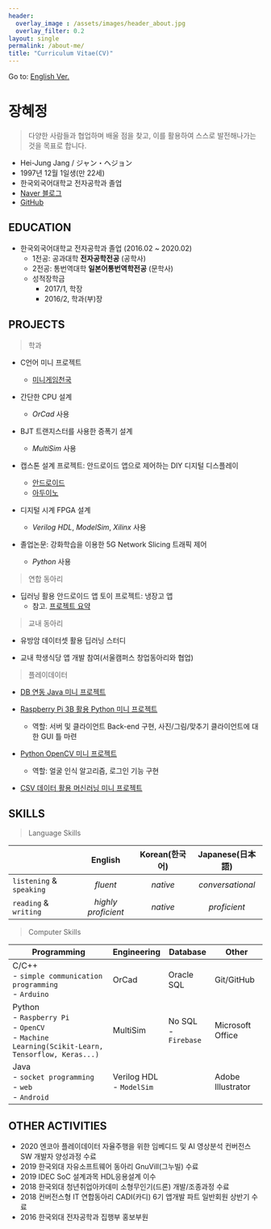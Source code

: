 ```yaml
---
header:
  overlay_image : /assets/images/header_about.jpg
  overlay_filter: 0.2
layout: single
permalink: /about-me/
title: "Curriculum Vitae(CV)"
---
```


Go to: [English Ver.](https://hei-jung.github.io/about-me-eng/)

# 장혜정

> 다양한 사람들과 협업하며 배울 점을 찾고, 이를 활용하여 스스로 발전해나가는 것을 목표로 합니다.

- Hei-Jung Jang / ジャン・ヘジョン
- 1997년 12월 1일생(만 22세)
- 한국외국어대학교 전자공학과 졸업
- [Naver 블로그](https://blog.naver.com/wkdgpwjd007)
- [GitHub](https://github.com/hei-jung)

## EDUCATION

- 한국외국어대학교 전자공학과 졸업 (2016.02 ~ 2020.02)
  - 1전공: 공과대학 **전자공학전공** (공학사)
  - 2전공: 통번역대학 **일본어통번역학전공** (문학사)
  - 성적장학금
    - 2017/1, 학장
	- 2016/2, 학과(부)장
  
## PROJECTS

> 학과

- C언어 미니 프로젝트
  - [미니게임천국](https://github.com/hei-jung/teamproject_heaven)

- 간단한 CPU 설계
  - *OrCad* 사용

- BJT 트랜지스터를 사용한 증폭기 설계
  - *MultiSim* 사용

- 캡스톤 설계 프로젝트: 안드로이드 앱으로 제어하는 DIY 디지털 디스플레이
  - [안드로이드](https://github.com/hei-jung/LedControl)
  - [아두이노](https://github.com/hei-jung/LedControl_arduino)

- 디지털 시계 FPGA 설계
  - *Verilog HDL*, *ModelSim*, *Xilinx* 사용

- 졸업논문: 강화학습을 이용한 5G Network Slicing 트래픽 제어
  - *Python* 사용
  
> 연합 동아리

- 딥러닝 활용 안드로이드 앱 토이 프로젝트: 냉장고 앱
  - 참고. [프로젝트 요약](https://github.com/hei-jung/cookit_project)

> 교내 동아리

- 유방암 데이터셋 활용 딥러닝 스터디

- 교내 학생식당 앱 개발 참여(서울캠퍼스 창업동아리와 협업)

> 플레이데이터

- [DB 연동 Java 미니 프로젝트](https://github.com/hei-jung/myDbApp)

- [Raspberry Pi 3B 활용 Python 미니 프로젝트](https://github.com/hei-jung/catchmind_game)
  - 역할: 서버 및 클라이언트 Back-end 구현, 사진/그림/맞추기 클라이언트에 대한 GUI 틀 마련

- [Python OpenCV 미니 프로젝트](https://github.com/hei-jung/MiniProject_OpenCV)
  - 역할: 얼굴 인식 알고리즘, 로그인 기능 구현

- [CSV 데이터 활용 머신러닝 미니 프로젝트](https://github.com/hei-jung/PokeDex)

## SKILLS

> Language Skills

||English|Korean(한국어)|Japanese(日本語)|
|:---|:---:|:---:|:---:|
|`listening` & `speaking`|*fluent*|*native*|*conversational*|
|`reading` & `writing`|*highly proficient*|*native*|*proficient*|

> Computer Skills

|Programming|Engineering|Database|Other|
|---|---|---|---|
|C/C++<br>- `simple communication programming`<br>- `Arduino`|OrCad|Oracle SQL|Git/GitHub|
|Python<br>- `Raspberry Pi`<br>- `OpenCV`<br>- `Machine Learning(Scikit-Learn, Tensorflow, Keras...)`|MultiSim|No SQL<br>- `Firebase`|Microsoft Office|
|Java<br>- `socket programming`<br>- `web`<br>- `Android`|Verilog HDL<br>- `ModelSim`||Adobe Illustrator|

## OTHER ACTIVITIES

- 2020 엔코아 플레이데이터 자율주행을 위한 임베디드 및 AI 영상분석 컨버전스 SW 개발자 양성과정 수료
- 2019 한국외대 자유소프트웨어 동아리 GnuVill(그누빌) 수료
- 2019 IDEC SoC 설계과목 HDL응용설계 이수
- 2018 한국외대 청년취업아카데미 소형무인기(드론) 개발/조종과정 수료
- 2018 컨버전스형 IT 연합동아리 CADI(카디) 6기 앱개발 파트 일반회원 상반기 수료
- 2016 한국외대 전자공학과 집행부 홍보부원
